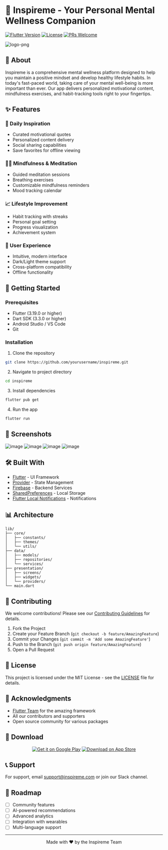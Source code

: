 # 🌟 Inspireme - Your Personal Mental Wellness Companion

[![Flutter Version](https://img.shields.io/badge/Flutter-3.19.0-blue.svg)](https://flutter.dev/)
[![License](https://img.shields.io/badge/License-MIT-green.svg)](LICENSE)
[![PRs Welcome](https://img.shields.io/badge/PRs-welcome-brightgreen.svg)](CONTRIBUTING.md)


 ![logo-png](https://github.com/user-attachments/assets/18755d33-ebea-4d6b-82f0-ecc68607843a)



## 🎯 About

Inspireme is a comprehensive mental wellness platform designed to help you maintain a positive mindset and develop healthy lifestyle habits. In today's fast-paced world, taking care of your mental well-being is more important than ever. Our app delivers personalized motivational content, mindfulness exercises, and habit-tracking tools right to your fingertips.

## ✨ Features

### 🎯 Daily Inspiration
- Curated motivational quotes
- Personalized content delivery
- Social sharing capabilities
- Save favorites for offline viewing

### 🧘‍♀️ Mindfulness & Meditation
- Guided meditation sessions
- Breathing exercises
- Customizable mindfulness reminders
- Mood tracking calendar

### 📈 Lifestyle Improvement
- Habit tracking with streaks
- Personal goal setting
- Progress visualization
- Achievement system

### 🎨 User Experience
- Intuitive, modern interface
- Dark/Light theme support
- Cross-platform compatibility
- Offline functionality

## 🚀 Getting Started

### Prerequisites

- Flutter (3.19.0 or higher)
- Dart SDK (3.3.0 or higher)
- Android Studio / VS Code
- Git

### Installation

1. Clone the repository
```bash
git clone https://github.com/yourusername/inspireme.git
```

2. Navigate to project directory
```bash
cd inspireme
```

3. Install dependencies
```bash
flutter pub get
```

4. Run the app
```bash
flutter run
```

## 📱 Screenshots

![image](https://github.com/user-attachments/assets/80987434-03c0-454c-a615-47c73a183137)
![image](https://github.com/user-attachments/assets/e8af8728-3952-4089-a289-3c72dbeaf6ca)
![image](https://github.com/user-attachments/assets/90d98fa4-ecb4-48d1-97bc-7f0ff0dd2a78)
![image](https://github.com/user-attachments/assets/f44ecc67-cc21-496c-b4ca-cfe26cd43b5c)









## 🛠️ Built With

- [Flutter](https://flutter.dev/) - UI Framework
- [Provider](https://pub.dev/packages/provider) - State Management
- [Firebase](https://firebase.google.com/) - Backend Services
- [SharedPreferences](https://pub.dev/packages/shared_preferences) - Local Storage
- [Flutter Local Notifications](https://pub.dev/packages/flutter_local_notifications) - Notifications

## 📊 Architecture

```
lib/
├── core/
│   ├── constants/
│   ├── themes/
│   └── utils/
├── data/
│   ├── models/
│   ├── repositories/
│   └── services/
├── presentation/
│   ├── screens/
│   ├── widgets/
│   └── providers/
└── main.dart
```

## 🤝 Contributing

We welcome contributions! Please see our [Contributing Guidelines](CONTRIBUTING.md) for details.

1. Fork the Project
2. Create your Feature Branch (`git checkout -b feature/AmazingFeature`)
3. Commit your Changes (`git commit -m 'Add some AmazingFeature'`)
4. Push to the Branch (`git push origin feature/AmazingFeature`)
5. Open a Pull Request

## 📄 License

This project is licensed under the MIT License - see the [LICENSE](LICENSE) file for details.

## 🙏 Acknowledgments

- [Flutter Team](https://flutter.dev/) for the amazing framework
- All our contributors and supporters
- Open source community for various packages

## 📱 Download

<p align="center">
  <a href="#"><img src="/api/placeholder/200/60" alt="Get it on Google Play"></a>
  <a href="#"><img src="/api/placeholder/200/60" alt="Download on App Store"></a>
</p>

## 📞 Support

For support, email support@inspireme.com or join our Slack channel.

## 🔮 Roadmap

- [ ] Community features
- [ ] AI-powered recommendations
- [ ] Advanced analytics
- [ ] Integration with wearables
- [ ] Multi-language support

---

<p align="center">
  Made with ❤️ by the Inspireme Team
</p>
